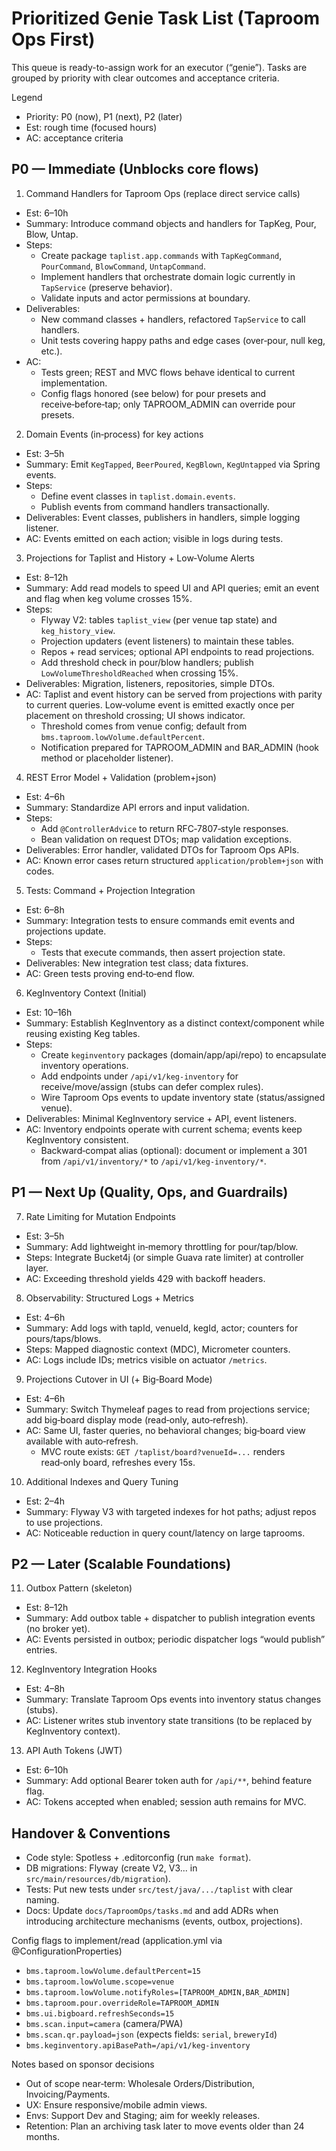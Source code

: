 # Prioritized Genie Task List (Taproom Ops First)

This queue is ready-to-assign work for an executor (“genie”). Tasks are grouped by priority with clear outcomes and acceptance criteria.

Legend
- Priority: P0 (now), P1 (next), P2 (later)
- Est: rough time (focused hours)
- AC: acceptance criteria

## P0 — Immediate (Unblocks core flows)

1) Command Handlers for Taproom Ops (replace direct service calls)
- Est: 6–10h
- Summary: Introduce command objects and handlers for TapKeg, Pour, Blow, Untap.
- Steps:
  - Create package `taplist.app.commands` with `TapKegCommand`, `PourCommand`, `BlowCommand`, `UntapCommand`.
  - Implement handlers that orchestrate domain logic currently in `TapService` (preserve behavior).
  - Validate inputs and actor permissions at boundary.
- Deliverables:
  - New command classes + handlers, refactored `TapService` to call handlers.
  - Unit tests covering happy paths and edge cases (over‑pour, null keg, etc.).
- AC:
  - Tests green; REST and MVC flows behave identical to current implementation.
  - Config flags honored (see below) for pour presets and receive‑before‑tap; only TAPROOM_ADMIN can override pour presets.

2) Domain Events (in‑process) for key actions
- Est: 3–5h
- Summary: Emit `KegTapped`, `BeerPoured`, `KegBlown`, `KegUntapped` via Spring events.
- Steps:
  - Define event classes in `taplist.domain.events`.
  - Publish events from command handlers transactionally.
- Deliverables: Event classes, publishers in handlers, simple logging listener.
- AC: Events emitted on each action; visible in logs during tests.

3) Projections for Taplist and History + Low‑Volume Alerts
- Est: 8–12h
- Summary: Add read models to speed UI and API queries; emit an event and flag when keg volume crosses 15%.
- Steps:
  - Flyway V2: tables `taplist_view` (per venue tap state) and `keg_history_view`.
  - Projection updaters (event listeners) to maintain these tables.
  - Repos + read services; optional API endpoints to read projections.
  - Add threshold check in pour/blow handlers; publish `LowVolumeThresholdReached` when crossing 15%.
- Deliverables: Migration, listeners, repositories, simple DTOs.
- AC: Taplist and event history can be served from projections with parity to current queries. Low‑volume event is emitted exactly once per placement on threshold crossing; UI shows indicator.
  - Threshold comes from venue config; default from `bms.taproom.lowVolume.defaultPercent`.
  - Notification prepared for TAPROOM_ADMIN and BAR_ADMIN (hook method or placeholder listener).

4) REST Error Model + Validation (problem+json)
- Est: 4–6h
- Summary: Standardize API errors and input validation.
- Steps:
  - Add `@ControllerAdvice` to return RFC‑7807‑style responses.
  - Bean validation on request DTOs; map validation exceptions.
- Deliverables: Error handler, validated DTOs for Taproom Ops APIs.
- AC: Known error cases return structured `application/problem+json` with codes.

5) Tests: Command + Projection Integration
- Est: 6–8h
- Summary: Integration tests to ensure commands emit events and projections update.
- Steps:
  - Tests that execute commands, then assert projection state.
- Deliverables: New integration test class; data fixtures.
- AC: Green tests proving end‑to‑end flow.

6) KegInventory Context (Initial)
- Est: 10–16h
- Summary: Establish KegInventory as a distinct context/component while reusing existing Keg tables.
- Steps:
  - Create `keginventory` packages (domain/app/api/repo) to encapsulate inventory operations.
  - Add endpoints under `/api/v1/keg-inventory` for receive/move/assign (stubs can defer complex rules).
  - Wire Taproom Ops events to update inventory state (status/assigned venue).
- Deliverables: Minimal KegInventory service + API, event listeners.
- AC: Inventory endpoints operate with current schema; events keep KegInventory consistent.
  - Backward‑compat alias (optional): document or implement a 301 from `/api/v1/inventory/*` to `/api/v1/keg-inventory/*`.

## P1 — Next Up (Quality, Ops, and Guardrails)

7) Rate Limiting for Mutation Endpoints
- Est: 3–5h
- Summary: Add lightweight in‑memory throttling for pour/tap/blow.
- Steps: Integrate Bucket4j (or simple Guava rate limiter) at controller layer.
- AC: Exceeding threshold yields 429 with backoff headers.

8) Observability: Structured Logs + Metrics
- Est: 4–6h
- Summary: Add logs with tapId, venueId, kegId, actor; counters for pours/taps/blows.
- Steps: Mapped diagnostic context (MDC), Micrometer counters.
- AC: Logs include IDs; metrics visible on actuator `/metrics`.

9) Projections Cutover in UI (+ Big‑Board Mode)
- Est: 4–6h
- Summary: Switch Thymeleaf pages to read from projections service; add big‑board display mode (read‑only, auto‑refresh).
- AC: Same UI, faster queries, no behavioral changes; big‑board view available with auto‑refresh.
  - MVC route exists: `GET /taplist/board?venueId=...` renders read‑only board, refreshes every 15s.

10) Additional Indexes and Query Tuning
- Est: 2–4h
- Summary: Flyway V3 with targeted indexes for hot paths; adjust repos to use projections.
- AC: Noticeable reduction in query count/latency on large taprooms.

## P2 — Later (Scalable Foundations)

11) Outbox Pattern (skeleton)
- Est: 8–12h
- Summary: Add outbox table + dispatcher to publish integration events (no broker yet).
- AC: Events persisted in outbox; periodic dispatcher logs “would publish” entries.

12) KegInventory Integration Hooks
- Est: 4–8h
- Summary: Translate Taproom Ops events into inventory status changes (stubs).
- AC: Listener writes stub inventory state transitions (to be replaced by KegInventory context).

13) API Auth Tokens (JWT)
- Est: 6–10h
- Summary: Add optional Bearer token auth for `/api/**`, behind feature flag.
- AC: Tokens accepted when enabled; session auth remains for MVC.

## Handover & Conventions
- Code style: Spotless + .editorconfig (run `make format`).
- DB migrations: Flyway (create V2, V3... in `src/main/resources/db/migration`).
- Tests: Put new tests under `src/test/java/.../taplist` with clear naming.
- Docs: Update `docs/TaproomOps/tasks.md` and add ADRs when introducing architecture mechanisms (events, outbox, projections).

Config flags to implement/read (application.yml via @ConfigurationProperties)
- `bms.taproom.lowVolume.defaultPercent=15`
- `bms.taproom.lowVolume.scope=venue`
- `bms.taproom.lowVolume.notifyRoles=[TAPROOM_ADMIN,BAR_ADMIN]`
- `bms.taproom.pour.overrideRole=TAPROOM_ADMIN`
- `bms.ui.bigboard.refreshSeconds=15`
- `bms.scan.input=camera` (camera/PWA)
- `bms.scan.qr.payload=json` (expects fields: `serial`, `breweryId`)
- `bms.keginventory.apiBasePath=/api/v1/keg-inventory`

Notes based on sponsor decisions
- Out of scope near‑term: Wholesale Orders/Distribution, Invoicing/Payments.
- UX: Ensure responsive/mobile admin views.
- Envs: Support Dev and Staging; aim for weekly releases.
- Retention: Plan an archiving task later to move events older than 24 months.
